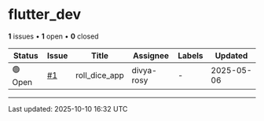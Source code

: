 # flutter_dev

**1** issues • **1** open • **0** closed

<table class="github-issue-table">
<thead>
<tr>
<th>Status</th>
<th>Issue</th>
<th>Title</th>
<th>Assignee</th>
<th>Labels</th>
<th>Updated</th>
</tr>
</thead>
<tbody>
<tr><td>🟢 Open</td><td><a href='./issue-1-roll_dice_app.md'>#1</a></td><td>roll_dice_app</td><td>divya-rosy</td><td>-</td><td>2025-05-06</td></tr>
</tbody>
</table>

---

Last updated: 2025-10-10 16:32 UTC